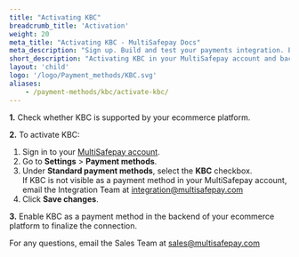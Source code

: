 ```yaml
---
title: "Activating KBC"
breadcrumb_title: 'Activation'
weight: 20
meta_title: "Activating KBC - MultiSafepay Docs"
meta_description: "Sign up. Build and test your payments integration. Explore our products and services. Use our API Reference, SDKs, and wrappers. Get support."
short_description: "Activating KBC in your MultiSafepay account and backend"
layout: 'child'
logo: '/logo/Payment_methods/KBC.svg'
aliases: 
    - /payment-methods/kbc/activate-kbc/
---
```


**1.** Check whether KBC is supported by your ecommerce platform.

**2.** To activate KBC:

1. Sign in to your [MultiSafepay account](https://merchant.multisafepay.com).
2. Go to **Settings** > **Payment methods**.
3. Under **Standard payment methods**, select the **KBC** checkbox.  
If KBC is not visible as a payment method in your MultiSafepay account, email the Integration Team at <integration@multisafepay.com>
3. Click **Save changes**.  
  
**3.** Enable KBC as a payment method in the backend of your ecommerce platform to finalize the connection.

For any questions, email the Sales Team at <sales@multisafepay.com>





